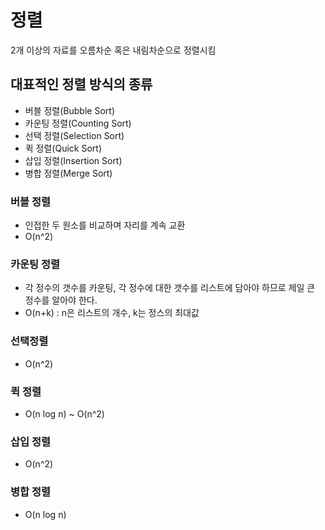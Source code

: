# 정렬

2개 이상의 자료를 오름차순 혹은 내림차순으로 정렬시킴

## 대표적인 정렬 방식의 종류
 
 -  버블 정렬(Bubble Sort)
 -  카운팅 정렬(Counting Sort)
 -  선택 정렬(Selection Sort)
 -  퀵 정렬(Quick Sort)
 -  삽입 정렬(Insertion Sort)
 -  병합 정렬(Merge Sort)

### 버블 정렬

 - 인접한 두 원소를 비교하며 자리를 계속 교환
 - O(n^2)

### 카운팅 정렬

 - 각 정수의 갯수를 카운팅, 각 정수에 대한 갯수를 리스트에 담아야 하므로 제일 큰 정수를 알아야 한다.
 - O(n+k) : n은 리스트의 개수, k는 정스의 최대값

### 선택정렬

 - O(n^2)

### 퀵 정렬

 - O(n log n) ~ O(n^2)

### 삽입 정렬

 - O(n^2)

### 병합 정렬

 - O(n log n)